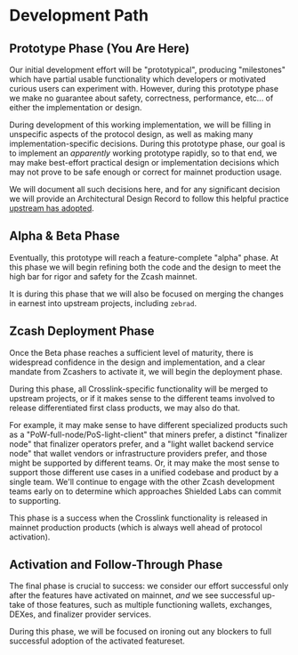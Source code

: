 # Development Path

## Prototype Phase (You Are Here)

Our initial development effort will be "prototypical", producing "milestones" which have partial usable functionality which developers or motivated curious users can experiment with. However, during this prototype phase we make no guarantee about safety, correctness, performance, etc... of either the implementation or design.

During development of this working implementation, we will be filling in unspecific aspects of the protocol design, as well as making many implementation-specific decisions. During this prototype phase, our goal is to implement an _apparently_ working prototype rapidly, so to that end, we may make best-effort practical design or implementation decisions which may not prove to be safe enough or correct for mainnet production usage.

We will document all such decisions here, and for any significant decision we will provide an Architectural Design Record to follow this helpful practice [upstream has adopted](https://github.com/ZcashFoundation/zebra/pull/9310#issue-2886753962).

## Alpha & Beta Phase

Eventually, this prototype will reach a feature-complete "alpha" phase. At this phase we will begin refining both the code and the design to meet the high bar for rigor and safety for the Zcash mainnet.

It is during this phase that we will also be focused on merging the changes in earnest into upstream projects, including `zebrad`.

## Zcash Deployment Phase

Once the Beta phase reaches a sufficient level of maturity, there is widespread confidence in the design and implementation, and a clear mandate from Zcashers to activate it, we will begin the deployment phase.

During this phase, all Crosslink-specific functionality will be merged to upstream projects, or if it makes sense to the different teams involved to release differentiated first class products, we may also do that.

For example, it may make sense to have different specialized products such as a "PoW-full-node/PoS-light-client" that miners prefer, a distinct "finalizer node" that finalizer operators prefer, and a "light wallet backend service node" that wallet vendors or infrastructure providers prefer, and those might be supported by different teams. Or, it may make the most sense to support those different use cases in a unified codebase and product by a single team. We'll continue to engage with the other Zcash development teams early on to determine which approaches Shielded Labs can commit to supporting.

This phase is a success when the Crosslink functionality is released in mainnet production products (which is always well ahead of protocol activation).

## Activation and Follow-Through Phase

The final phase is crucial to success: we consider our effort successful only after the features have activated on mainnet, *and* we see successful up-take of those features, such as multiple functioning wallets, exchanges, DEXes, and finalizer provider services.

During this phase, we will be focused on ironing out any blockers to full successful adoption of the activated featureset. 
